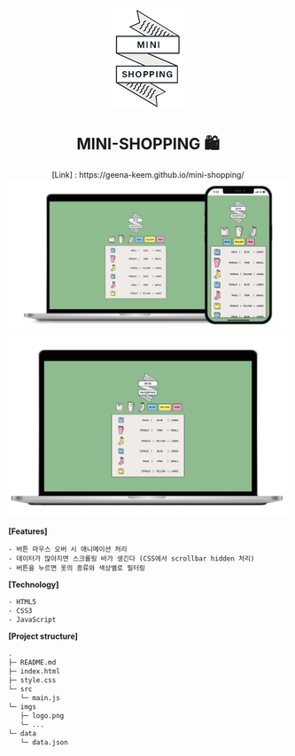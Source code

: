 <div align="center"><img src="./imgs/logo.png"></div>
<div align="center"><h1>MINI-SHOPPING 🛍</h1></div>

<div align="center">[Link] : https://geena-keem.github.io/mini-shopping/</div> 
<img src="./imgs/mini-shopping.png">

<img src="./imgs/mini-shopping.gif">

**[Features]**

```
- 버튼 마우스 오버 시 애니메이션 처리
- 데이터가 많아지면 스크롤링 바가 생긴다 (CSS에서 scrollbar hidden 처리)
- 버튼을 누르면 옷의 종류와 색상별로 필터링
```

**[Technology]**

```
- HTML5
- CSS3
- JavaScript
```

**[Project structure]**

```
.
├─ README.md
├─ index.html
├─ style.css
└─ src
   └─ main.js
└─ imgs
   ├─ logo.png
   └─ ...
└─ data
   └─ data.json
```
